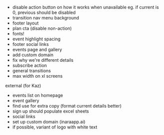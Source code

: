 - disable action button on how it works when unavailable eg. if current is 0, previous should be disabled
- transition nav menu background
- footer layout
- plan cta (disable non-action)
- fonts!
- event highlight spacing
- footer social links
- events page and gallery
- add custom domain
- fix why we're different details
- subscribe action
- general transitions
- max width on xl screens

external (for Kaz)

- events list on homepage
- event gallery
- find use for extra copy (format current details better)
- sign up should populate excel sheets
- social links
- set up custom domain (inaraapp.ai)
- if possible, variant of logo with white text
